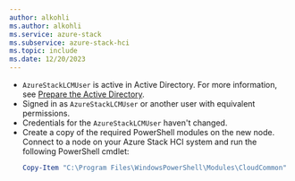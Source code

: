 ```yaml
---
author: alkohli
ms.author: alkohli
ms.service: azure-stack
ms.subservice: azure-stack-hci
ms.topic: include
ms.date: 12/20/2023
---
```



- `AzureStackLCMUser` is active in Active Directory. For more information, see [Prepare the Active Directory](../hci/deploy/deployment-prep-active-directory.md#active-directory-preparation-module).
- Signed in as `AzureStackLCMUser` or another user with equivalent permissions.
- Credentials for the `AzureStackLCMUser` haven't changed.
- Create a copy of the required PowerShell modules on the new node. Connect to a node on your Azure Stack HCI system and run the following PowerShell cmdlet:
    ```powershell
    Copy-Item "C:\Program Files\WindowsPowerShell\Modules\CloudCommon" "\\newserver\c$\\Program Files\WindowsPowerShell\Modules\CloudCommon" -recursive
    ```
